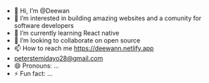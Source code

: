 - 👋 Hi, I’m @Deewan
- 👀 I’m interested in building amazing websites and a comunity for software developers
- 🌱 I’m currently learning React native
- 💞️ I’m looking to collaborate on open source
- 📫 How to reach me
   https://deewann.netlify.app
- peterstemidayo28@gmail.com
- 😄 Pronouns: ...
- ⚡ Fun fact: ...

<!---
Deewan10/Deewan10 is a ✨ special ✨ repository because its `README.md` (this file) appears on your GitHub profile.
You can click the Preview link to take a look at your changes.
--->
